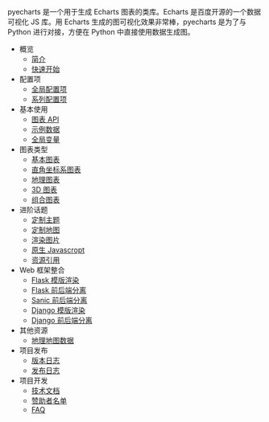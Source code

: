 pyecharts 是一个用于生成 Echarts 图表的类库。Echarts 是百度开源的一个数据可视化 JS 库。用 Echarts 生成的图可视化效果非常棒，pyecharts 是为了与 Python 进行对接，方便在 Python 中直接使用数据生成图。

- 概览
  - [简介](zh-cn/intro)
  - [快速开始](zh-cn/quickstart)
- 配置项
  - [全局配置项](zh-cn/global_options)
  - [系列配置项](zh-cn/series_options)
- 基本使用
  - [图表 API](zh-cn/chart_api)
  - [示例数据](zh-cn/demo_data)
  - [全局变量](zh-cn/global_vars)
- 图表类型
  - [基本图表](zh-cn/basic_charts)
  - [直角坐标系图表](zh-cn/rectangular_charts)
  - [地理图表](zh-cn/geography_charts)
  - [3D 图表](zh-cn/3d_charts)
  - [组合图表](zh-cn/composite_charts)
- 进阶话题
  - [定制主题](zh-cn/themes)
  - [定制地图](zh-cn/maps)
  - [渲染图片](zh-cn/render_images)
  - [原生 Javascropt](zh-cn/javasrcipt)
  - [资源引用](zh-cn/assets_host)
- Web 框架整合
  - [Flask 模版渲染](zh-cn/web_flask_render)
  - [Flask 前后端分离](zh-cn/web_flask_api)
  - [Sanic 前后端分离](zh-cn/web_sanic_api)
  - [Django 模版渲染](zh-cn/web_django_render)
  - [Django 前后端分离](zh-cn/web_django_api)
- 其他资源
  - [地理地图数据](zh-cn/datasets)
- 项目发布
  - [版本日志](zh-cn/changelog)
  - [发布日志](zh-cn/release-note/)
- 项目开发
  - [技术文档](zh-cn/technical)
  - [赞助者名单](zh-cn/donors)
  - [FAQ](zh-cn/faq)
